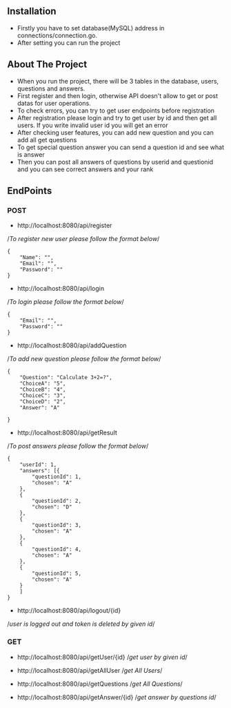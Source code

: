 ## Installation
- Firstly you have to set database(MySQL) address in connections/connection.go.
- After setting you can run the project


## About The Project
- When you run the project, there will be 3 tables in the database, users, questions and answers.
- First register and then login, otherwise API doesn't allow to get or post datas for user operations.
- To check errors, you can try to get user endpoints before registration
- After registration please login and try to get user by id and then get all users. If you
  write invalid user id you will get an error
- After checking user features, you can add new question and you can add all get questions
- To get special question answer you can send a question id and see what is answer 
- Then you can post all answers of questions by userid and questionid and you can see correct answers
and your rank

## EndPoints

### POST
- http://localhost:8080/api/register

/*To register new user please follow the format below*/
```
{
    "Name": "",
    "Email": "",
    "Password": ""
}
```


- http://localhost:8080/api/login

/*To login please follow the format below*/
```
{
    "Email": "",
    "Password": ""
}
```

- http://localhost:8080/api/addQuestion

/*To add new question please follow the format below*/
```
{
    "Question": "Calculate 3+2=?",
    "ChoiceA": "5",
    "ChoiceB": "4",
    "ChoiceC": "3",
    "ChoiceD": "2",
    "Answer": "A"

}
```

- http://localhost:8080/api/getResult

/*To post answers please follow the format below*/
```
{
    "userId": 1,
    "answers": [{
        "questionId": 1,
        "chosen": "A"
    },
    {
        "questionId": 2,
        "chosen": "D"
    },
    {
        "questionId": 3,
        "chosen": "A"
    },
    {
        "questionId": 4,
        "chosen": "A"
    },
    {
        "questionId": 5,
        "chosen": "A"
    }
    ]
}
```


- http://localhost:8080/api/logout/{id}

/*user is logged out and token is deleted by given id*/

### GET


- http://localhost:8080/api/getUser/{id}        /*get user by given id*/

- http://localhost:8080/api/getAllUser        /*get All Users*/

- http://localhost:8080/api/getQuestions     /*get All Questions*/

- http://localhost:8080/api/getAnswer/{id}     /*get answer by questions id*/